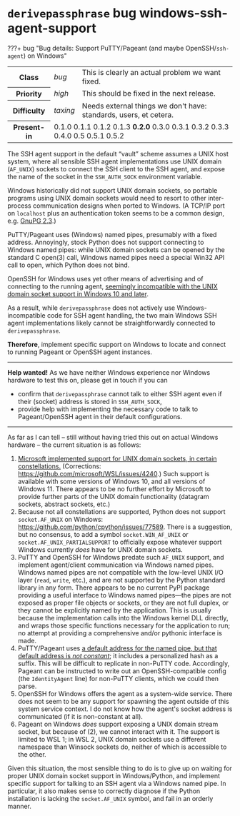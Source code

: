 # `derivepassphrase` bug windows-ssh-agent-support

???+ bug "Bug details: Support PuTTY/Pageant (and maybe OpenSSH/`ssh-agent`) on Windows"
    <table id="bug-summary" markdown>
        <tr><th scope=col>Class<td><i>bug</i><td>This is clearly an actual problem we want fixed.
        <tr><th scope=col>Priority<td><i>high</i><td>This should be fixed in the next release.
        <tr><th scope=col>Difficulty<td><i>taxing</i><td>Needs external things we don't have: standards, users, et cetera.
        <tr><th scope=col>Present-in<td colspan=2>0.1.0 0.1.1 0.1.2 0.1.3 <b>0.2.0</b> 0.3.0 0.3.1 0.3.2 0.3.3 0.4.0 0.5 0.5.1 0.5.2
    </table>

The SSH agent support in the default “vault” scheme assumes a UNIX host system, where all sensible SSH agent implementations use UNIX domain (`AF_UNIX`) sockets to connect the SSH client to the SSH agent, and expose the name of the socket in the `SSH_AUTH_SOCK` environment variable.

Windows historically did not support UNIX domain sockets, so portable programs using UNIX domain sockets would need to resort to other inter-process communication designs when ported to Windows. (A TCP/IP port on `localhost` plus an authentication token seems to be a common design, e.g. [GnuPG 2.3](https://lists.gnupg.org/pipermail/gnupg-devel/2021-March/034795.html).)

PuTTY/Pageant uses (Windows) named pipes, presumably with a fixed address.  Annoyingly, stock Python does not support connecting to Windows named pipes: while UNIX domain sockets can be opened by the standard C open(3) call, Windows named pipes need a special Win32 API call to open, which Python does not bind.

OpenSSH for Windows uses yet other means of advertising and of connecting to the running agent, [seemingly incompatible with the UNIX domain socket support in Windows 10 and later](https://github.com/PowerShell/Win32-OpenSSH/issues/1761).

As a result, while `derivepassphrase` does not actively use Windows-incompatible code for SSH agent handling, the two main Windows SSH agent implementations likely cannot be straightforwardly connected to `derivepassphrase`.

<b>Therefore</b>, implement specific support on Windows to locate and connect to running Pageant or OpenSSH agent instances.

---

<strong>Help wanted!</strong> As we have neither Windows experience nor Windows hardware to test this on, please get in touch if you can

- confirm that `derivepassphrase` cannot talk to either SSH agent even if their (socket) address is stored in `SSH_AUTH_SOCK`,
- provide help with implementing the necessary code to talk to Pageant/OpenSSH agent in their default configurations.

--------

As far as I can tell – still without having tried this out on actual Windows hardware – the current situation is as follows:

1. [Microsoft implemented support for UNIX domain sockets, in certain constellations.][ANNOUNCEMENT] (Corrections: https://github.com/microsoft/WSL/issues/4240.)  Such support is available with some versions of Windows 10, and all versions of Windows 11.  There appears to be no further effort by Microsoft to provide further parts of the UNIX domain functionality (datagram sockets, abstract sockets, etc.)
2. Because not all constellations are supported, Python does not support `socket.AF_UNIX` on Windows: https://github.com/python/cpython/issues/77589. There is a suggestion, but no consensus, to add a symbol `socket.WIN_AF_UNIX` or `socket.AF_UNIX_PARTIALSUPPORT` to officially expose whatever support Windows currently *does* have for UNIX domain sockets.
3. PuTTY and OpenSSH for Windows predate such `AF_UNIX` support, and implement agent/client communication via Windows named pipes.  Windows named pipes are not compatible with the low-level UNIX I/O layer (`read`, `write`, etc.), and are not supported by the Python standard library in any form.  There appears to be no current PyPI package providing a useful interface to Windows named pipes—the pipes are not exposed as proper file objects or sockets, or they are not full duplex, or they cannot be explicitly named by the application.  This is usually because the implementation calls into the Windows kernel DLL directly, and wraps those specific functions necessary for the application to run; no attempt at providing a comprehensive and/or pythonic interface is made.
4. PuTTY/Pageant uses [a default address for the named pipe, but that default address is *not constant*][PUTTY_PIPE_NAME]; it includes a personalized hash as a suffix.  This will be difficult to replicate in non-PuTTY code.  Accordingly, Pageant can be instructed to write out an OpenSSH-compatible config (the `IdentityAgent` line) for non-PuTTY clients, which we could then parse.
5. OpenSSH for Windows offers the agent as a system-wide service.  There does not seem to be any support for spawning the agent outside of this system service context.  I do not know how the agent's socket address is communicated (if it is non-constant at all).
6. Pageant on Windows *does* support exposing a UNIX domain stream socket, but because of (2), we cannot interact with it.  The support is limited to WSL 1; in WSL 2, UNIX domain sockets use a different namespace than Winsock sockets do, neither of which is accessible to the other.

Given this situation, the most sensible thing to do is to give up on waiting for proper UNIX domain socket support in Windows/Python, and implement specific support for talking to an SSH agent via a Windows named pipe.  In particular, it also makes sense to correctly diagnose if the Python installation is lacking the `socket.AF_UNIX` symbol, and fail in an orderly manner.

[ANNOUNCEMENT]: https://devblogs.microsoft.com/commandline/af_unix-comes-to-windows/
[PUTTY_PIPE_NAME]: https://git.tartarus.org/?p=simon/putty.git;a=blob;f=windows/utils/agent_named_pipe_name.c;h=aa64b3f60df455e06d6bc1b6c47923143b7a2dda;hb=a8601a72a918dfc2a8e8536a77139d7f37700044
